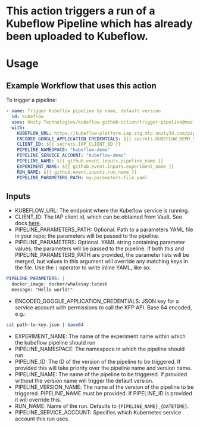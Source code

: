 # This action triggers a run of a Kubeflow Pipeline which has already been uploaded to Kubeflow.

# Usage

## Example Workflow that uses this action 

To trigger a pipeline:

```yaml
- name: Trigger Kubeflow pipeline by name, default version
  id: kubeflow
  uses: Unity-Technologies/kubeflow-github-action/trigger-pipeline@master
  with:
    KUBEFLOW_URL: https://kubeflow-platform.iap.stg.mlp.unity3d.com/pipeline
    ENCODED_GOOGLE_APPLICATION_CREDENTIALS: ${{ secrets.KUBEFLOW_DEMO_SA_KEY_ENCODED }}
    CLIENT_ID: ${{ secrets.IAP_CLIENT_ID }}
    PIPELINE_NAMESPACE: "kubeflow-demo"
    PIPELINE_SERVICE_ACCOUNT: "kubeflow-demo"
    PIPELINE_NAME: ${{ github.event.inputs.pipeline_name }}
    EXPERIMENT_NAME: ${{ github.event.inputs.experiment_name }}
    RUN_NAME: ${{ github.event.inputs.run_name }}
    PIPELINE_PARAMETERS_PATH: my-parameters-file.yaml
```

## Inputs

* KUBEFLOW_URL: The endpoint where the Kubeflow service is running.
* CLIENT_ID: The IAP client id, which can be obtained from Vault. See docs [here](https://docs.dp.unity3d.com/Machine_Learning_Platform/vault/).
* PIPELINE_PARAMETERS_PATH: Optional. Path to a parameters YAML file in your repo; the parameters will be passed to the pipeline.
* PIPELINE_PARAMETERS: Optional. YAML string containing parameter values; the parameters will be passed to the pipeline. If both this and PIPELINE_PARAMETERS_PATH are provided, the parameter lists will be merged, but values in this argument will override any matching keys in the file. Use the `|` operator to write inline YAML, like so:
```yaml
PIPELINE_PARAMETERS: |
  docker_image: docker/whalesay:latest
  message: "Hello world!"
```
* ENCODED_GOOGLE_APPLICATION_CREDENTIALS: JSON key for a service account with permissions to call the KFP API. Base 64 encoded, e.g.:
``` bash
cat path-to-key.json | base64
```
* EXPERIMENT_NAME: The name of the experiment name within which the kubeflow pipeline should run
* PIPELINE_NAMESPACE: The namespace in which the pipeline should run
* PIPELINE_ID: The ID of the version of the pipeline to be triggered. If provided this will take priority over the pipeline name and version name.
* PIPELINE_NAME: The name of the pipeline to be triggered. If provided without the version name will trigger the default version.
* PIPELINE_VERSION_NAME: The name of the version of the pipeline to be triggered. PIPELINE_NAME must be provided. If PIPELINE_ID is provided it will override this.
* RUN_NAME: Name of the run. Defaults to `{PIPELINE_NAME}_{DATETIME}`.
* PIPELINE_SERVICE_ACCOUNT: Specifies which Kubernetes service account this run uses.
